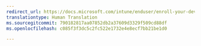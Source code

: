 ```yaml
---
redirect_url: https://docs.microsoft.com/intune/enduser/enroll-your-device-in-intune-macos
translationtype: Human Translation
ms.sourcegitcommit: 790182817aa07852db2a37609d3329f509cd88df
ms.openlocfilehash: c085f3f3dc5c2fc522e1732e4e8ecf7bb21be1d0

---
```




<!--HONumber=Nov16_HO4-->


